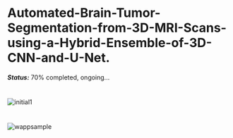 # Automated-Brain-Tumor-Segmentation-from-3D-MRI-Scans-using-a-Hybrid-Ensemble-of-3D-CNN-and-U-Net.


***_Status:_*** 70% completed, ongoing...

# 


![initial1](https://user-images.githubusercontent.com/111432785/229051784-be8f4ce2-4df2-4ae8-ab20-f44cf6220248.png)



# 

![wappsample](https://user-images.githubusercontent.com/111432785/228903412-33601235-9175-4bc0-86d5-ca08755f2341.png)

